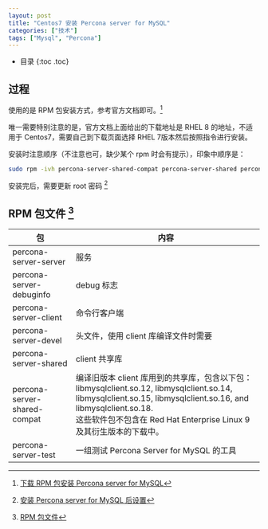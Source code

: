 ```yaml
---
layout: post
title: "Centos7 安装 Percona server for MySQL"
categories: ["技术"]
tags: ["Mysql", "Percona"]
---
```


* 目录
{:toc .toc}
## 过程

使用的是 RPM 包安装方式，参考官方文档即可。[^1]

唯一需要特别注意的是，官方文档上面给出的下载地址是 RHEL 8 的地址，不适用于 Centos7，需要自己到下载页面选择 RHEL 7版本然后按照指令进行安装。

安装时注意顺序（不注意也可，缺少某个 rpm 时会有提示），印象中顺序是：

```bash
sudo rpm -ivh percona-server-shared-compat percona-server-shared percona-server-devel percona-server-client percona-server-server
```

安装完后，需要更新 root 密码 [^2]

## RPM 包文件 [^3]

| 包                           | 内容                                                         |
| ---------------------------- | ------------------------------------------------------------ |
| percona-server-server        | 服务                                                         |
| percona-server-debuginfo     | debug 标志                                                   |
| percona-server-client        | 命令行客户端                                                 |
| percona-server-devel         | 头文件，使用 client 库编译文件时需要                         |
| percona-server-shared        | client 共享库                                                |
| percona-server-shared-compat | 编译旧版本 client 库用到的共享库，包含以下包： libmysqlclient.so.12, libmysqlclient.so.14, libmysqlclient.so.15, libmysqlclient.so.16, and libmysqlclient.so.18.<br />这些软件包不包含在 Red Hat Enterprise Linux 9 及其衍生版本的下载中。 |
| percona-server-test          | 一组测试 Percona Server for MySQL 的工具                     |



[^1]:[下载 RPM 包安装 Percona server for MySQL](https://docs.percona.com/percona-server/8.0/yum-download-rpm.html)
[^2]: [安装 Percona server for MySQL 后设置](https://docs.percona.com/percona-server/8.0/post-installation.html)
[^3]: [RPM 包文件](https://docs.percona.com/percona-server/8.0/yum-files.html)